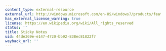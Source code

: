 ```yaml
---
content_type: external-resource
external_url: http://windows.microsoft.com/en-US/windows7/products/features/sticky-notes
has_external_license_warning: true
license: https://en.wikipedia.org/wiki/All_rights_reserved
status: ''
title: Sticky Notes
uid: 44de369e-e147-4720-bb92-838ec81822f7
wayback_url: ''
---
```

